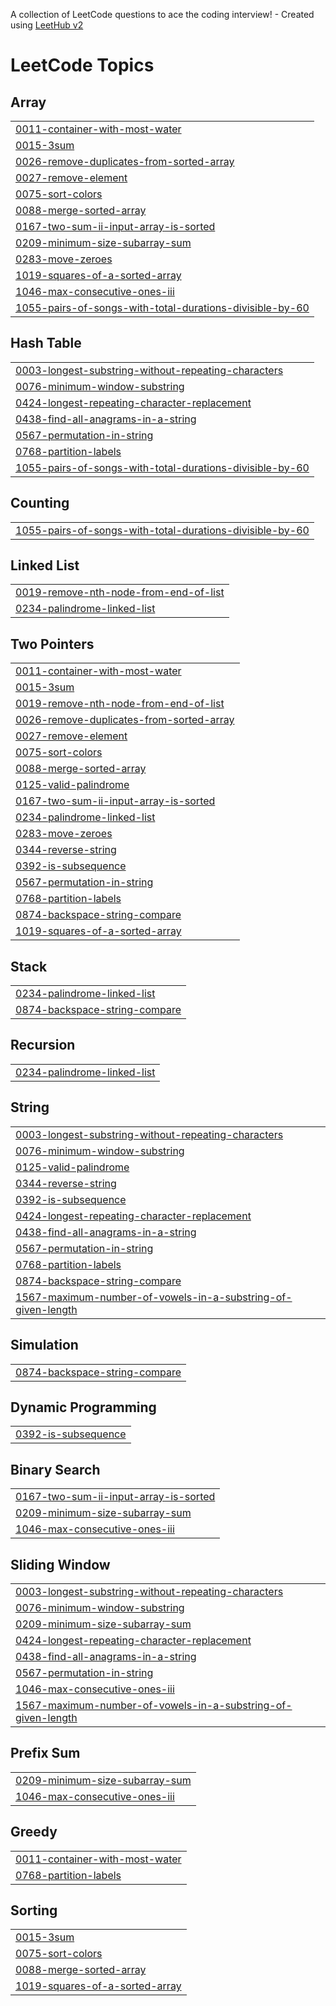 A collection of LeetCode questions to ace the coding interview! - Created using [LeetHub v2](https://github.com/arunbhardwaj/LeetHub-2.0)
<!---LeetCode Topics Start-->
# LeetCode Topics
## Array
|  |
| ------- |
| [0011-container-with-most-water](https://github.com/anjali6789/DSA/tree/master/0011-container-with-most-water) |
| [0015-3sum](https://github.com/anjali6789/DSA/tree/master/0015-3sum) |
| [0026-remove-duplicates-from-sorted-array](https://github.com/anjali6789/DSA/tree/master/0026-remove-duplicates-from-sorted-array) |
| [0027-remove-element](https://github.com/anjali6789/DSA/tree/master/0027-remove-element) |
| [0075-sort-colors](https://github.com/anjali6789/DSA/tree/master/0075-sort-colors) |
| [0088-merge-sorted-array](https://github.com/anjali6789/DSA/tree/master/0088-merge-sorted-array) |
| [0167-two-sum-ii-input-array-is-sorted](https://github.com/anjali6789/DSA/tree/master/0167-two-sum-ii-input-array-is-sorted) |
| [0209-minimum-size-subarray-sum](https://github.com/anjali6789/DSA/tree/master/0209-minimum-size-subarray-sum) |
| [0283-move-zeroes](https://github.com/anjali6789/DSA/tree/master/0283-move-zeroes) |
| [1019-squares-of-a-sorted-array](https://github.com/anjali6789/DSA/tree/master/1019-squares-of-a-sorted-array) |
| [1046-max-consecutive-ones-iii](https://github.com/anjali6789/DSA/tree/master/1046-max-consecutive-ones-iii) |
| [1055-pairs-of-songs-with-total-durations-divisible-by-60](https://github.com/anjali6789/DSA/tree/master/1055-pairs-of-songs-with-total-durations-divisible-by-60) |
## Hash Table
|  |
| ------- |
| [0003-longest-substring-without-repeating-characters](https://github.com/anjali6789/DSA/tree/master/0003-longest-substring-without-repeating-characters) |
| [0076-minimum-window-substring](https://github.com/anjali6789/DSA/tree/master/0076-minimum-window-substring) |
| [0424-longest-repeating-character-replacement](https://github.com/anjali6789/DSA/tree/master/0424-longest-repeating-character-replacement) |
| [0438-find-all-anagrams-in-a-string](https://github.com/anjali6789/DSA/tree/master/0438-find-all-anagrams-in-a-string) |
| [0567-permutation-in-string](https://github.com/anjali6789/DSA/tree/master/0567-permutation-in-string) |
| [0768-partition-labels](https://github.com/anjali6789/DSA/tree/master/0768-partition-labels) |
| [1055-pairs-of-songs-with-total-durations-divisible-by-60](https://github.com/anjali6789/DSA/tree/master/1055-pairs-of-songs-with-total-durations-divisible-by-60) |
## Counting
|  |
| ------- |
| [1055-pairs-of-songs-with-total-durations-divisible-by-60](https://github.com/anjali6789/DSA/tree/master/1055-pairs-of-songs-with-total-durations-divisible-by-60) |
## Linked List
|  |
| ------- |
| [0019-remove-nth-node-from-end-of-list](https://github.com/anjali6789/DSA/tree/master/0019-remove-nth-node-from-end-of-list) |
| [0234-palindrome-linked-list](https://github.com/anjali6789/DSA/tree/master/0234-palindrome-linked-list) |
## Two Pointers
|  |
| ------- |
| [0011-container-with-most-water](https://github.com/anjali6789/DSA/tree/master/0011-container-with-most-water) |
| [0015-3sum](https://github.com/anjali6789/DSA/tree/master/0015-3sum) |
| [0019-remove-nth-node-from-end-of-list](https://github.com/anjali6789/DSA/tree/master/0019-remove-nth-node-from-end-of-list) |
| [0026-remove-duplicates-from-sorted-array](https://github.com/anjali6789/DSA/tree/master/0026-remove-duplicates-from-sorted-array) |
| [0027-remove-element](https://github.com/anjali6789/DSA/tree/master/0027-remove-element) |
| [0075-sort-colors](https://github.com/anjali6789/DSA/tree/master/0075-sort-colors) |
| [0088-merge-sorted-array](https://github.com/anjali6789/DSA/tree/master/0088-merge-sorted-array) |
| [0125-valid-palindrome](https://github.com/anjali6789/DSA/tree/master/0125-valid-palindrome) |
| [0167-two-sum-ii-input-array-is-sorted](https://github.com/anjali6789/DSA/tree/master/0167-two-sum-ii-input-array-is-sorted) |
| [0234-palindrome-linked-list](https://github.com/anjali6789/DSA/tree/master/0234-palindrome-linked-list) |
| [0283-move-zeroes](https://github.com/anjali6789/DSA/tree/master/0283-move-zeroes) |
| [0344-reverse-string](https://github.com/anjali6789/DSA/tree/master/0344-reverse-string) |
| [0392-is-subsequence](https://github.com/anjali6789/DSA/tree/master/0392-is-subsequence) |
| [0567-permutation-in-string](https://github.com/anjali6789/DSA/tree/master/0567-permutation-in-string) |
| [0768-partition-labels](https://github.com/anjali6789/DSA/tree/master/0768-partition-labels) |
| [0874-backspace-string-compare](https://github.com/anjali6789/DSA/tree/master/0874-backspace-string-compare) |
| [1019-squares-of-a-sorted-array](https://github.com/anjali6789/DSA/tree/master/1019-squares-of-a-sorted-array) |
## Stack
|  |
| ------- |
| [0234-palindrome-linked-list](https://github.com/anjali6789/DSA/tree/master/0234-palindrome-linked-list) |
| [0874-backspace-string-compare](https://github.com/anjali6789/DSA/tree/master/0874-backspace-string-compare) |
## Recursion
|  |
| ------- |
| [0234-palindrome-linked-list](https://github.com/anjali6789/DSA/tree/master/0234-palindrome-linked-list) |
## String
|  |
| ------- |
| [0003-longest-substring-without-repeating-characters](https://github.com/anjali6789/DSA/tree/master/0003-longest-substring-without-repeating-characters) |
| [0076-minimum-window-substring](https://github.com/anjali6789/DSA/tree/master/0076-minimum-window-substring) |
| [0125-valid-palindrome](https://github.com/anjali6789/DSA/tree/master/0125-valid-palindrome) |
| [0344-reverse-string](https://github.com/anjali6789/DSA/tree/master/0344-reverse-string) |
| [0392-is-subsequence](https://github.com/anjali6789/DSA/tree/master/0392-is-subsequence) |
| [0424-longest-repeating-character-replacement](https://github.com/anjali6789/DSA/tree/master/0424-longest-repeating-character-replacement) |
| [0438-find-all-anagrams-in-a-string](https://github.com/anjali6789/DSA/tree/master/0438-find-all-anagrams-in-a-string) |
| [0567-permutation-in-string](https://github.com/anjali6789/DSA/tree/master/0567-permutation-in-string) |
| [0768-partition-labels](https://github.com/anjali6789/DSA/tree/master/0768-partition-labels) |
| [0874-backspace-string-compare](https://github.com/anjali6789/DSA/tree/master/0874-backspace-string-compare) |
| [1567-maximum-number-of-vowels-in-a-substring-of-given-length](https://github.com/anjali6789/DSA/tree/master/1567-maximum-number-of-vowels-in-a-substring-of-given-length) |
## Simulation
|  |
| ------- |
| [0874-backspace-string-compare](https://github.com/anjali6789/DSA/tree/master/0874-backspace-string-compare) |
## Dynamic Programming
|  |
| ------- |
| [0392-is-subsequence](https://github.com/anjali6789/DSA/tree/master/0392-is-subsequence) |
## Binary Search
|  |
| ------- |
| [0167-two-sum-ii-input-array-is-sorted](https://github.com/anjali6789/DSA/tree/master/0167-two-sum-ii-input-array-is-sorted) |
| [0209-minimum-size-subarray-sum](https://github.com/anjali6789/DSA/tree/master/0209-minimum-size-subarray-sum) |
| [1046-max-consecutive-ones-iii](https://github.com/anjali6789/DSA/tree/master/1046-max-consecutive-ones-iii) |
## Sliding Window
|  |
| ------- |
| [0003-longest-substring-without-repeating-characters](https://github.com/anjali6789/DSA/tree/master/0003-longest-substring-without-repeating-characters) |
| [0076-minimum-window-substring](https://github.com/anjali6789/DSA/tree/master/0076-minimum-window-substring) |
| [0209-minimum-size-subarray-sum](https://github.com/anjali6789/DSA/tree/master/0209-minimum-size-subarray-sum) |
| [0424-longest-repeating-character-replacement](https://github.com/anjali6789/DSA/tree/master/0424-longest-repeating-character-replacement) |
| [0438-find-all-anagrams-in-a-string](https://github.com/anjali6789/DSA/tree/master/0438-find-all-anagrams-in-a-string) |
| [0567-permutation-in-string](https://github.com/anjali6789/DSA/tree/master/0567-permutation-in-string) |
| [1046-max-consecutive-ones-iii](https://github.com/anjali6789/DSA/tree/master/1046-max-consecutive-ones-iii) |
| [1567-maximum-number-of-vowels-in-a-substring-of-given-length](https://github.com/anjali6789/DSA/tree/master/1567-maximum-number-of-vowels-in-a-substring-of-given-length) |
## Prefix Sum
|  |
| ------- |
| [0209-minimum-size-subarray-sum](https://github.com/anjali6789/DSA/tree/master/0209-minimum-size-subarray-sum) |
| [1046-max-consecutive-ones-iii](https://github.com/anjali6789/DSA/tree/master/1046-max-consecutive-ones-iii) |
## Greedy
|  |
| ------- |
| [0011-container-with-most-water](https://github.com/anjali6789/DSA/tree/master/0011-container-with-most-water) |
| [0768-partition-labels](https://github.com/anjali6789/DSA/tree/master/0768-partition-labels) |
## Sorting
|  |
| ------- |
| [0015-3sum](https://github.com/anjali6789/DSA/tree/master/0015-3sum) |
| [0075-sort-colors](https://github.com/anjali6789/DSA/tree/master/0075-sort-colors) |
| [0088-merge-sorted-array](https://github.com/anjali6789/DSA/tree/master/0088-merge-sorted-array) |
| [1019-squares-of-a-sorted-array](https://github.com/anjali6789/DSA/tree/master/1019-squares-of-a-sorted-array) |
<!---LeetCode Topics End-->